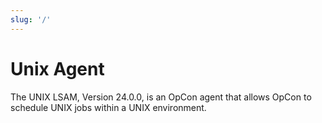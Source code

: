 ```yaml
---
slug: '/'
---
```


# Unix Agent

The UNIX LSAM, Version 24.0.0, is an OpCon agent that allows OpCon to schedule UNIX jobs within a UNIX environment.
